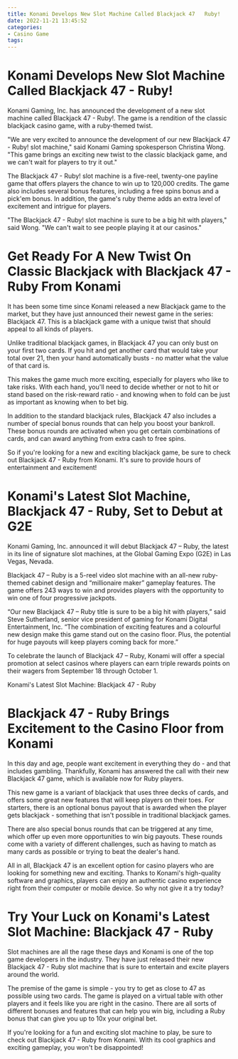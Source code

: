 ```yaml
---
title: Konami Develops New Slot Machine Called Blackjack 47   Ruby!
date: 2022-11-21 13:45:52
categories:
- Casino Game
tags:
---
```



#  Konami Develops New Slot Machine Called Blackjack 47 - Ruby!

Konami Gaming, Inc. has announced the development of a new slot machine called Blackjack 47 - Ruby!. The game is a rendition of the classic blackjack casino game, with a ruby-themed twist.

"We are very excited to announce the development of our new Blackjack 47 - Ruby! slot machine," said Konami Gaming spokesperson Christina Wong. "This game brings an exciting new twist to the classic blackjack game, and we can't wait for players to try it out."

The Blackjack 47 - Ruby! slot machine is a five-reel, twenty-one payline game that offers players the chance to win up to 120,000 credits. The game also includes several bonus features, including a free spins bonus and a pick'em bonus. In addition, the game's ruby theme adds an extra level of excitement and intrigue for players.

"The Blackjack 47 - Ruby! slot machine is sure to be a big hit with players," said Wong. "We can't wait to see people playing it at our casinos."

#  Get Ready For A New Twist On Classic Blackjack with Blackjack 47 - Ruby From Konami

It has been some time since Konami released a new Blackjack game to the market, but they have just announced their newest game in the series: Blackjack 47. This is a blackjack game with a unique twist that should appeal to all kinds of players.

Unlike traditional blackjack games, in Blackjack 47 you can only bust on your first two cards. If you hit and get another card that would take your total over 21, then your hand automatically busts - no matter what the value of that card is.

This makes the game much more exciting, especially for players who like to take risks. With each hand, you'll need to decide whether or not to hit or stand based on the risk-reward ratio - and knowing when to fold can be just as important as knowing when to bet big.

In addition to the standard blackjack rules, Blackjack 47 also includes a number of special bonus rounds that can help you boost your bankroll. These bonus rounds are activated when you get certain combinations of cards, and can award anything from extra cash to free spins.

So if you're looking for a new and exciting blackjack game, be sure to check out Blackjack 47 - Ruby from Konami. It's sure to provide hours of entertainment and excitement!

#  Konami's Latest Slot Machine, Blackjack 47 - Ruby, Set to Debut at G2E

Konami Gaming, Inc. announced it will debut Blackjack 47 – Ruby, the latest in its line of signature slot machines, at the Global Gaming Expo (G2E) in Las Vegas, Nevada.

Blackjack 47 – Ruby is a 5-reel video slot machine with an all-new ruby-themed cabinet design and “millionaire maker” gameplay features. The game offers 243 ways to win and provides players with the opportunity to win one of four progressive jackpots.

“Our new Blackjack 47 – Ruby title is sure to be a big hit with players,” said Steve Sutherland, senior vice president of gaming for Konami Digital Entertainment, Inc. “The combination of exciting features and a colourful new design make this game stand out on the casino floor. Plus, the potential for huge payouts will keep players coming back for more.”

To celebrate the launch of Blackjack 47 – Ruby, Konami will offer a special promotion at select casinos where players can earn triple rewards points on their wagers from September 18 through October 1.

Konami's Latest Slot Machine: Blackjack 47 - Ruby

#  Blackjack 47 - Ruby Brings Excitement to the Casino Floor from Konami

In this day and age, people want excitement in everything they do - and that includes gambling. Thankfully, Konami has answered the call with their new Blackjack 47 game, which is available now for Ruby players.

This new game is a variant of blackjack that uses three decks of cards, and offers some great new features that will keep players on their toes. For starters, there is an optional bonus payout that is awarded when the player gets blackjack - something that isn't possible in traditional blackjack games.

There are also special bonus rounds that can be triggered at any time, which offer up even more opportunities to win big payouts. These rounds come with a variety of different challenges, such as having to match as many cards as possible or trying to beat the dealer's hand.

All in all, Blackjack 47 is an excellent option for casino players who are looking for something new and exciting. Thanks to Konami's high-quality software and graphics, players can enjoy an authentic casino experience right from their computer or mobile device. So why not give it a try today?

#  Try Your Luck on Konami's Latest Slot Machine: Blackjack 47 - Ruby

Slot machines are all the rage these days and Konami is one of the top game developers in the industry. They have just released their new Blackjack 47 - Ruby slot machine that is sure to entertain and excite players around the world.

The premise of the game is simple - you try to get as close to 47 as possible using two cards. The game is played on a virtual table with other players and it feels like you are right in the casino. There are all sorts of different bonuses and features that can help you win big, including a Ruby bonus that can give you up to 10x your original bet.

If you're looking for a fun and exciting slot machine to play, be sure to check out Blackjack 47 - Ruby from Konami. With its cool graphics and exciting gameplay, you won't be disappointed!